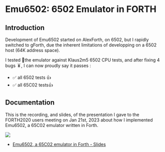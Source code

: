 # Emu6502: 6502 Emulator in FORTH

## Introduction

Development of Emu6502 started on AlexForth, on 6502, but I rapidly switched to gForth, due the inherent limitations of developping on a 6502 host (64K address space).

I tested 🔎the emulator against Klaus2m5 6502 CPU tests, and after fixing 4 bugs 🪳, I can now proudly say it passes :
- ✅ all 6502 tests 👍
- ✅ all 65C02 tests👍

## Documentation

This is the recording, and slides, of the presentation I gave to the FORTH2020 users meeting on Jan 21st, 2023 about how I implemented Emu6502, a 65C02 emulator written in Forth.

[![](https://adumont.github.io/assets/img/forth/Emu6502_Forth2020-31_recording_cover.png)](https://youtu.be/LUlam9L7BZo?t=100s)

* [Emu6502, a 65C02 emulator in Forth - Slides](https://adumont.github.io/assets/slides/Emu6502_2023.01.pdf)
